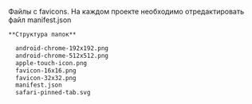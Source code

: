 Файлы с favicons. На каждом проекте необходимо отредактировать файл manifest.json<br>

`**Структура папок**`

```bash
  android-chrome-192x192.png
  android-chrome-512x512.png
  apple-touch-icon.png
  favicon-16x16.png
  favicon-32x32.png
  manifest.json
  safari-pinned-tab.svg
```
